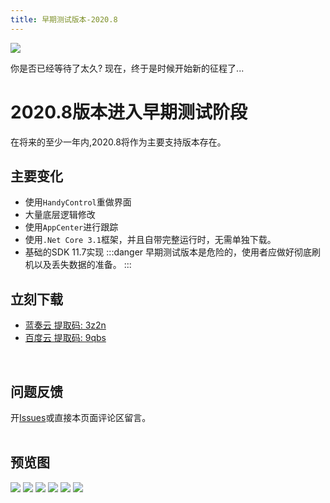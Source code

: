 ```yaml
---
title: 早期测试版本-2020.8 
---
```


![](~../../try-tencent-server.jpg)

你是否已经等待了太久?
现在，终于是时候开始新的征程了...

# 2020.8版本进入早期测试阶段
在将来的至少一年内,2020.8将作为主要支持版本存在。

## 主要变化
* 使用`HandyControl`重做界面
* 大量底层逻辑修改
* 使用`AppCenter`进行跟踪
* 使用`.Net Core 3.1`框架，并且自带完整运行时，无需单独下载。
* 基础的SDK 11.7实现
:::danger
早期测试版本是危险的，使用者应做好彻底刷机以及丢失数据的准备。
:::
## 立刻下载
* [蓝奏云 提取码: 3z2n](https://wwa.lanzous.com/b08xidfzi)
* [百度云 提取码: 9qbs](https://pan.baidu.com/s/17TtF4I43mYL09LPsvHIruw)    
<br>

## 问题反馈
开[Issues](https://github.com/zsh2401/AutumnBox/issues)或直接本页面评论区留言。
<br><br>

## 预览图
![](./1.png)
![](./2.png)
![](./3.png)
![](./4.png)
![](./5.png)
![](./6.png)

